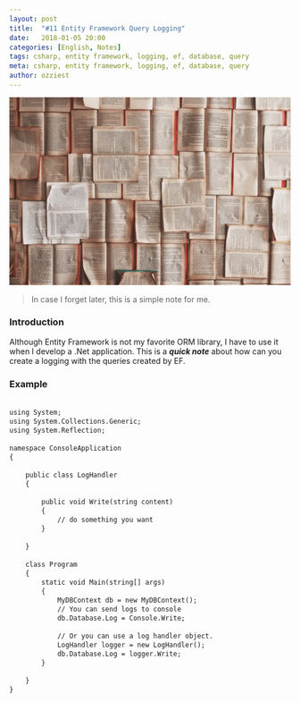 ```yaml
---
layout: post
title:  "#11 Entity Framework Query Logging"
date:   2018-01-05 20:00
categories: [English, Notes]
tags: csharp, entity framework, logging, ef, database, query
meta: csharp, entity framework, logging, ef, database, query
author: ozziest
---
```


<div class="flex justify-center pt-4 pb-4">
    <a href="https://pixabay.com/en/books-pages-story-stories-notes-1245690/" target="_blank">
        <img src="/images/posts/notes.jpg" />
    </a>
</div>

> In case I forget later, this is a simple note for me.

### Introduction

Although Entity Framework is not my favorite ORM library, I have to use it when I develop a .Net application. This is a ***quick note*** about how can you create a logging with the queries created by EF.

### Example

<pre><code class="language-csharp">
using System;
using System.Collections.Generic;
using System.Reflection;

namespace ConsoleApplication
{

    public class LogHandler
    {

        public void Write(string content)
        {
            // do something you want
        }

    }

    class Program
    {
        static void Main(string[] args)
        {
            MyDBContext db = new MyDBContext();
            // You can send logs to console
            db.Database.Log = Console.Write;    

            // Or you can use a log handler object.
            LogHandler logger = new LogHandler();
            db.Database.Log = logger.Write;
        }

    }
}
</code></pre>